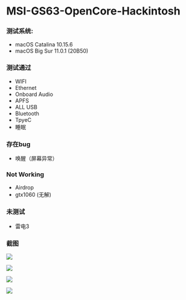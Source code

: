 # MSI-GS63-OpenCore-Hackintosh

### 测试系统:
- macOS Catalina 10.15.6
- macOS Big Sur 11.0.1 (20B50)

### 测试通过

- WIFI
- Ethernet
- Onboard Audio
- APFS
- ALL USB
- Bluetooth
- TpyeC
- 睡眠

### 存在bug

- 唤醒（屏幕异常）

### Not Working

- Airdrop
- gtx1060 (无解)

### 未测试

- 雷电3

### 截图
![](https://s2.loli.net/2021/12/17/FNzPR9TnSVLdps2.jpg)

![](https://s2.loli.net/2021/12/17/1kUAyEvBeDgx8aM.jpg)

![](https://s2.loli.net/2021/12/17/3fvZIEeb7GlshMi.jpg)

![](https://s2.loli.net/2021/12/17/DZShuFjpCYrUJQ2.jpg)

